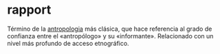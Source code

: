 # rapport

Término de la [antropologia](antropologia.md) más clásica, que hace referencia al grado de confianza entre el «antropólogo» y su «informante». Relacionado con un nivel más profundo de acceso etnográfico.

